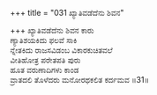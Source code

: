 +++
title = "031 ಖ್ಯಾತಿವಡೆದೆನು ಶಿವನ"

+++
ಖ್ಯಾತಿವಡೆದೆನು ಶಿವನ ಕಾರು  
ಣ್ಯಾತಿಶಯಕಿದು ಫಲವೆ ಸಾಕಿ  
ನ್ನೇತಕಿದು ರಾಜಸವಿಡಂಬ ವಿಕಾರಕುಚಿತವಲೆ   
ವೀತಿಹೋತ್ರ ಪರೇತಪತಿ ಪುರು   
ಹೂತ ವರುಣಾದಿಗಳು ಕಾಂಡ  
ವ್ರಾತದಲಿ ತೊಳೆದರು ಮನೋರಥಕಲಿತ ಕರ್ದಮವ      ॥31॥